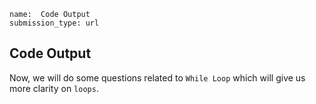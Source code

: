 ```ngMeta
name:  Code Output
submission_type: url
```
## Code Output

Now, we will do some questions related to `While Loop` which will give us more clarity on `loops`.